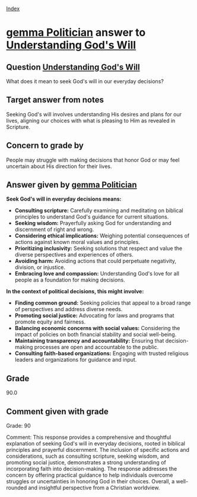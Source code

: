 
[Index](../../index.md)
# [gemma Politician](../../answering_models/gemma_Politician.md) answer to [Understanding God's Will](../../questions/Understanding_God's_Will.md)

## Question [Understanding God's Will](../../questions/Understanding_God's_Will.md)
What does it mean to seek God's will in our everyday decisions?

## Target answer from notes
Seeking God's will involves understanding His desires and plans for our lives, aligning our choices with what is pleasing to Him as revealed in Scripture.

## Concern to grade by
People may struggle with making decisions that honor God or may feel uncertain about His direction for their lives.

## Answer given by [gemma Politician](../../answering_models/gemma_Politician.md)
**Seek God's will in everyday decisions means:**

* **Consulting scripture:** Carefully examining and meditating on biblical principles to understand God's guidance for current situations.
* **Seeking wisdom:** Prayerfully asking God for understanding and discernment of right and wrong.
* **Considering ethical implications:** Weighing potential consequences of actions against known moral values and principles.
* **Prioritizing inclusivity:** Seeking solutions that respect and value the diverse perspectives and experiences of others.
* **Avoiding harm:** Avoiding actions that could perpetuate negativity, division, or injustice.
* **Embracing love and compassion:** Understanding God's love for all people as a foundation for making decisions.

**In the context of political decisions, this might involve:**

* **Finding common ground:** Seeking policies that appeal to a broad range of perspectives and address diverse needs.
* **Promoting social justice:** Advocating for laws and programs that promote equity and fairness.
* **Balancing economic concerns with social values:** Considering the impact of policies on both financial stability and social well-being.
* **Maintaining transparency and accountability:** Ensuring that decision-making processes are open and accountable to the public.
* **Consulting faith-based organizations:** Engaging with trusted religious leaders and organizations for guidance and input.

## Grade
90.0

## Comment given with grade
Grade: 90

Comment: This response provides a comprehensive and thoughtful explanation of seeking God's will in everyday decisions, rooted in biblical principles and prayerful discernment. The inclusion of specific actions and considerations, such as consulting scripture, seeking wisdom, and promoting social justice, demonstrates a strong understanding of incorporating faith into decision-making. The response addresses the concern by offering practical guidance to help individuals overcome struggles or uncertainties in honoring God in their choices. Overall, a well-rounded and insightful perspective from a Christian worldview.
